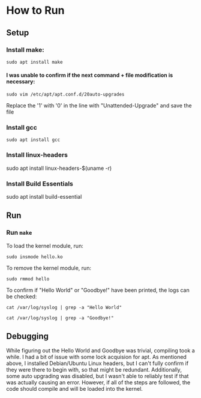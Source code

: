 # How to Run

## Setup

### Install make:
`sudo apt install make`

#### I was unable to confirm if the next command + file modification is necessary:

`sudo vim /etc/apt/apt.conf.d/20auto-upgrades`

Replace the '1' with '0' in the line with "Unattended-Upgrade" and save the file


### Install gcc
`sudo apt install gcc`

### Install linux-headers
sudo apt install linux-headers-$(uname -r)

### Install Build Essentials
sudo apt install build-essential

## Run

### Run `make`

To load the kernel module, run:

`sudo insmode hello.ko`

To remove the kernel module, run:

`sudo rmmod hello`


To confirm if "Hello World" or "Goodbye!" have been printed, the logs can be checked:

`cat /var/log/syslog | grep -a "Hello World"`

`cat /var/log/syslog | grep -a "Goodbye!"`


## Debugging

While figuring out the Hello World and Goodbye was trivial, compiling took a while. I had a bit of issue with some lock acquision for apt. As mentioned above, I installed Debian/Ubuntu Linux headers, but I can't fully confirm if they were there to begin with, so that might be redundant. Additionally, some auto upgrading was disabled, but I wasn't able to reliably test if that was actually causing an error. However, if all of the steps are followed, the code should compile and will be loaded into the kernel.
